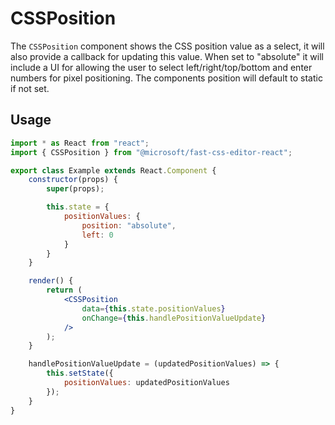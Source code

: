 # CSSPosition
The `CSSPosition` component shows the CSS position value as a select, it will also provide a callback for updating this value. When set to "absolute" it will include a UI for allowing the user to select left/right/top/bottom and enter numbers for pixel positioning. The components position will default to static if not set.

## Usage
```jsx
import * as React from "react";
import { CSSPosition } from "@microsoft/fast-css-editor-react";

export class Example extends React.Component {
    constructor(props) {
        super(props);

        this.state = {
            positionValues: {
                position: "absolute",
                left: 0
            }
        }
    }

    render() {
        return (
            <CSSPosition
                data={this.state.positionValues}
                onChange={this.handlePositionValueUpdate}
            />
        );
    }

    handlePositionValueUpdate = (updatedPositionValues) => {
        this.setState({
            positionValues: updatedPositionValues
        });
    }
}
```